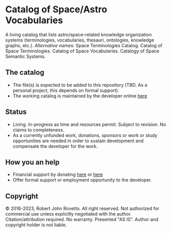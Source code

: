 # Catalog of Space/Astro Vocabularies
A living catalog that lists astro/space-related knowledge organization systems (terminologies, vocabularies, thesauri, ontologies, knowledge graphs, etc.).
_Alternative names_: Space Terminologies Catalog. Catalog of Space Terminologies. Catalog of Space Vocabularies. Catalogy of Space Semantic Systems.
## The catalog
- The file(s) is expected to be added to this repository (TBD. As a personal project, this depends on formal support).
- The working catalog is maintained by the developer online [here](https://docs.google.com/spreadsheets/d/16XifdG0dy_8AxHJWdg969xSkNgcchRrk/edit?usp=sharing&ouid=112380258804517309117&rtpof=true&sd=true)

## Status
- Living. In-progress as time and resources permit. Subject to revision. No claims to completeness.
- As a currently unfunded work, donations, sponsors or work or study opportunities are needed in order to sustain development and compensate the developer for the work.

## How you an help
- Financial support by donating [here](https://tinyurl.com/donateViaPayPalrr) or [here](https://tinyurl.com/yyoo6z96)
- Offer formal support or employment opportunity to the developer. 

## Copyright
© 2016-2023, Robert John Rovetto. All right reserved.
Not authorized for commercial use unless explicitly negotiated with the author. Citation/attribution required. 
No warranty. Presented "AS IS". Author and copyright holder is not liable.

